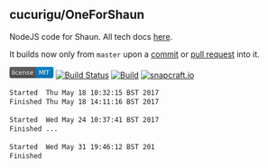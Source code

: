 cucurigu/OneForShaun
---

NodeJS code for Shaun. All tech docs [here](docs/).

It builds now only from `master` upon a [commit](https://github.com/cucurigu/OneForShaun/commits/master) or [pull request](https://github.com/cucurigu/OneForShaun/pulls) into it.

[![MIT License](https://raw.githubusercontent.com/cucurigu/OneForShaun/master/mit-license.png)](LICENSE) [![Build Status](https://travis-ci.org/cucurigu/OneForShaun.svg?branch=master)](https://travis-ci.org/cucurigu/OneForShaun) [![Build](https://ci.appveyor.com/api/projects/status/github/cucurigu/OneForShaun?branch=master&svg=true&pendingText=Windows%20...&failingText=Windows%20failed&passingText=Windows%20build%20OK)](https://ci.appveyor.com/project/cucurigu/oneforshaun) [![snapcraft.io](https://build.snapcraft.io/badge/cucurigu/OneForShaun.svg)](https://build.snapcraft.io/user/cucurigu/OneForShaun)



```
Started  Thu May 18 10:32:15 BST 2017
Finished Thu May 18 14:11:16 BST 2017

Started  Wed May 24 10:37:41 BST 2017
Finished ...

Started  Wed May 31 19:46:12 BST 201
Finished 
```

